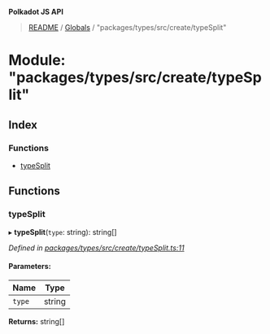 **Polkadot JS API**

> [README](../README.md) / [Globals](../globals.md) / "packages/types/src/create/typeSplit"

# Module: "packages/types/src/create/typeSplit"

## Index

### Functions

* [typeSplit](_packages_types_src_create_typesplit_.md#typesplit)

## Functions

### typeSplit

▸ **typeSplit**(`type`: string): string[]

*Defined in [packages/types/src/create/typeSplit.ts:11](https://github.com/polkadot-js/api/blob/73ffb034d/packages/types/src/create/typeSplit.ts#L11)*

#### Parameters:

Name | Type |
------ | ------ |
`type` | string |

**Returns:** string[]
